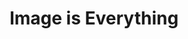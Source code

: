 ---
ee_id_show: '207'
title: Image is Everything
url: image-is-everything
live_url:
year: '2010'
venue: Galerie Thaddaeus Ropac
state_country: Paris
type:
dates:
wwwnews:
wwweblast:
pitch: 'First show of all new work I did with leaving the lights on in the gallery.
  Took the title from the Agassi book I was reading at the time. Highly recommended
  (the book)! '
ps:
credits:
download:
layout: shows
---
